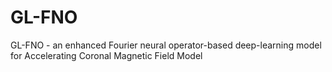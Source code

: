 # GL-FNO
GL-FNO - an enhanced Fourier neural operator-based deep-learning model for Accelerating Coronal Magnetic Field Model
